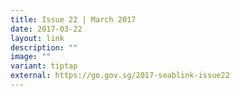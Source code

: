 ```yaml
---
title: Issue 22 | March 2017
date: 2017-03-22
layout: link
description: ""
image: ""
variant: tiptap
external: https://go.gov.sg/2017-seablink-issue22
---
```


